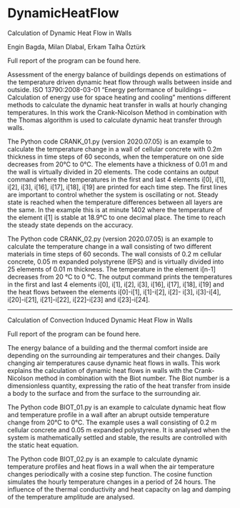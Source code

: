 # DynamicHeatFlow
Calculation of Dynamic Heat Flow in Walls

Engin Bagda, Milan Dlabal, Erkam Talha Öztürk

Full report of the program can be found here.

Assessment of the energy balance of buildings depends on estimations of the temperature driven dynamic heat flow through walls between inside and outside. ISO 13790:2008-03-01 “Energy performance of buildings – Calculation of energy use for space heating and cooling” mentions different methods to calculate the dynamic heat transfer in walls at hourly changing temperatures.
In this work the Crank-Nicolson Method in combination with the Thomas algorithm is used to calculate dynamic heat transfer through walls.

The Python code CRANK_01.py (version 2020.07.05) is an example to calculate the temperature change in a wall of cellular concrete with 0.2m thickness in time steps of 60 seconds, when the temperature on one side decreases from 20°C to 0°C. The elements have a thickness of 0.01 m and the wall is virtually divided in 20 elements. The code contains an output command where the temperatures in the first and last 4 elements i[0], i[1], i[2], i[3], i[16], i[17], i[18], i[19] are printed for each time step. The first lines are important to control whether the system is oscillating or not.
Steady state is reached when the temperature differences between all layers are the same. In the example this is at minute 1402 where the temperature of the element i[1] is stable at 18.9°C to one decimal place. The time to reach the steady state depends on the accuracy.

The Python code CRANK_02.py (version 2020.07.05) is an example to calculate the temperature change in a wall consisting of two different materials in time steps of 60 seconds. The wall consists of 0.2 m cellular concrete, 0.05 m expanded polystyrene (EPS) and is virtually divided into 25 elements of 0.01 m thickness. The temperature in the element i[n-1] decreases from 20 °C to 0 °C.
The output command prints the temperatures in the first and last 4 elements i[0], i[1], i[2], i[3], i[16], i[17], i[18], i[19] and the heat flows between the elements i[0]-i[1], i[1]-i[2], i[2]- i[3], i[3]-i[4], i[20]-i[21], i[21]-i[22], i[22]-i[23] and i[23]-i[24].

------------------------------------------------------------------------------------------------------------------------------------------------------------------
Calculation of Convection Induced Dynamic Heat Flow in Walls

Full report of the program can be found here.

The energy balance of a building and the thermal comfort inside are depending on the surrounding air temperatures and their changes. Daily changing air temperatures cause dynamic heat flows in walls. This work explains the calculation of dynamic heat flows in walls with the Crank-Nicolson method in combination with the Biot number. The Biot number is a dimensionless quantity, expressing the ratio of the heat transfer from inside a body to the surface and from the surface to the surrounding air.

The Python code BIOT_01.py is an example to calculate dynamic heat flow and temperature profile in a wall after an abrupt outside temperature change from 20°C to 0°C. The example uses a wall consisting of 0.2 m cellular concrete and 0.05 m expanded polystyrene. It is analysed when the system is mathematically settled and stable, the results are controlled with the static heat equation.

The Python code BIOT_02.py is an example to calculate dynamic temperature profiles and heat flows in a wall when the air temperature changes periodically with a cosine step function. The cosine function simulates the hourly temperature changes in a period of 24 hours. The influence of the thermal conductivity and heat capacity on lag and damping of the temperature amplitude are analysed.
